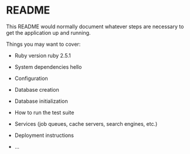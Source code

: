 # README

This README would normally document whatever steps are necessary to get the
application up and running.

Things you may want to cover:

* Ruby version
ruby 2.5.1
* System dependencies
hello
* Configuration

* Database creation

* Database initialization

* How to run the test suite

* Services (job queues, cache servers, search engines, etc.)

* Deployment instructions

* ...
